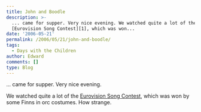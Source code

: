 ```yaml
---
title: John and Boodle
description: >-
  ... came for supper. Very nice evening. We watched quite a lot of the
  [Eurovision Song Contest][1], which was won...
date: '2006-05-21'
permalink: /2006/05/21/john-and-boodle/
tags:
  - Days with the Children
author: Edward
comments: []
type: Blog
---
```


... came for supper. Very nice evening.

We watched quite a lot of the [Eurovision Song Contest][1], which was
won by some Finns in orc costumes. How strange.



[1]: https://www.bbc.co.uk/radio2/eurovision/2006/
